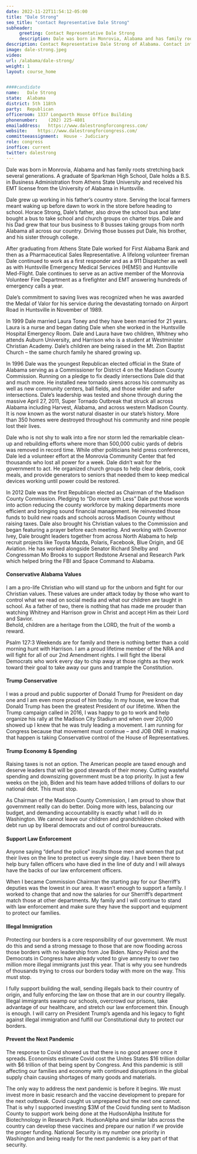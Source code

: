 ```yaml
---
date: 2022-11-22T11:54:12-05:00
title: "Dale Strong"
seo_title: "contact Representative Dale Strong"
subheader:
     greeting: Contact Representative Dale Strong 
     description: Dale was born in Monrovia, Alabama and has family roots stretching back several generations.  A graduate of Sparkman High School, Dale holds a B.S. in Business Administration from Athens State University and received his EMT license from the University of Alabama in Huntsville.
description: Contact Representative Dale Strong of Alabama. Contact information for Dale Strong includes email address, phone number, and mailing address.
image: dale-strong.jpeg
video: 
url: /alabama/dale-strong/
weight: 1
layout: course_home


####candidate
name:	Dale Strong
state:	Alabama
district: 5th 118th
party:	Republican
officeroom:	1337 Longworth House Office Building
phonenumber:	(202) 225-4801
emailaddress:	https://www.dalestrongforcongress.com/
website:	https://www.dalestrongforcongress.com/
committeeassignment:  House - Judiciary
role: congress
inoffice: current
twitter: dalestrong
---
```


Dale was born in Monrovia, Alabama and has family roots stretching back several generations.  A graduate of Sparkman High School, Dale holds a B.S. in Business Administration from Athens State University and received his EMT license from the University of Alabama in Huntsville.

Dale grew up working in his father’s country store. Serving the local farmers meant waking up before dawn to work in the store before heading to school. Horace Strong, Dale’s father, also drove the school bus and later bought a bus to take school and church groups on charter trips. Dale and his Dad grew that tour bus business to 8 busses taking groups from north Alabama all across our country. Driving those busses put Dale, his brother, and his sister through college.

After graduating from Athens State Dale worked for First Alabama Bank and then as a Pharmaceutical Sales Representative. A lifelong volunteer fireman Dale continued to work as a first responder and as a 911 Dispatcher as well as with Huntsville Emergency Medical Services (HEMSI) and Huntsville Med-Flight.  Dale continues to serve as an active member of the Monrovia Volunteer Fire Department as a firefighter and EMT answering hundreds of emergency calls a year.

Dale’s commitment to saving lives was recognized when he was awarded the Medal of Valor for his service during the devastating tornado on Airport Road in Huntsville in November of 1989.

In 1999 Dale married Laura Toney and they have been married for 21 years.  Laura is a nurse and began dating Dale when she worked in the Huntsville Hospital Emergency Room. Dale and Laura have two children, Whitney who attends Auburn University, and Harrison who is a student at Westminister Christian Academy.  Dale’s children are being raised in the Mt. Zion Baptist Church – the same church family he shared growing up.

In 1996 Dale was the youngest Republican elected official in the State of Alabama serving as a Commissioner for District 4 on the Madison County Commission. Running on a pledge to fix deadly intersections Dale did that and much more. He installed new tornado sirens across his community as well as new community centers, ball fields, and those wider and safer intersections. Dale’s leadership was tested and shone through during the massive April 27, 2011, Super Tornado Outbreak that struck all across Alabama including Harvest, Alabama, and across western Madison County.  It is now known as the worst natural disaster in our state’s history.  More than 350 homes were destroyed throughout his community and nine people lost their lives.

Dale who is not shy to walk into a fire nor storm led the remarkable clean-up and rebuilding efforts where more than 500,000 cubic yards of debris was removed in record time. While other politicians held press conferences, Dale led a volunteer effort at the Monrovia Community Center that fed thousands who lost all power for a week. Dale didn’t wait for the government to act. He organized church groups to help clear debris, cook meals, and provide generators to seniors that needed them to keep medical devices working until power could be restored.  

In 2012 Dale was the first Republican elected as Chairman of the Madison County Commission. Pledging to “Do more with Less” Dale put those words into action reducing the county workforce by making departments more efficient and bringing sound financial management. He reinvested those funds to build new roads and schools across Madison County without raising taxes. Dale also brought his Christian values to the Commission and began featuring a prayer before each meeting. And working with Governor Ivey, Dale brought leaders together from across North Alabama to help recruit projects like Toyota Mazda, Polaris, Facebook, Blue Origin, and GE Aviation. He has worked alongside Senator Richard Shelby and Congressman Mo Brooks to support Redstone Arsenal and Research Park which helped bring the FBI and Space Command to Alabama.  

#### Conservative Alabama Values
I am a pro-life Christian who will stand up for the unborn and fight for our Christian values. These values are under attack today by those who want to control what we read on social media and what our children are taught in school. As a father of two, there is nothing that has made me prouder than watching Whitney and Harrison grow in Christ and accept Him as their Lord and Savior.  
Behold, children are a heritage from the LORD, the fruit of the womb a reward.

Psalm 127:3
Weekends are for family and there is nothing better than a cold morning hunt with Harrison.  I am a proud lifetime member of the NRA and will fight for all of our 2nd Amendment rights.  I will fight the liberal Democrats who work every day to chip away at those rights as they work toward their goal to take away our guns and trample the Constitution.

#### Trump Conservative
I was a proud and public supporter of Donald Trump for President on day one and I am even more proud of him today. In my house, we know that Donald Trump has been the greatest President of our lifetime. When the Trump campaign called in 2016, I was happy to go to work and help organize his rally at the Madison City Stadium and when over 20,000 showed up I knew that he was truly leading a movement. I am running for Congress because that movement must continue – and JOB ONE in making that happen is taking Conservative control of the House of Representatives.

#### Trump Economy & Spending
Raising taxes is not an option.  The American people are taxed enough and deserve leaders that will be good stewards of their money.  Cutting wasteful spending and downsizing government must be a top priority. In just a few weeks on the job, Biden and his team have added trillions of dollars to our national debt. This must stop.

As Chairman of the Madison County Commission, I am proud to show that government really can do better.  Doing more with less, balancing our budget, and demanding accountability is exactly what I will do in Washington. We cannot leave our children and grandchildren choked with debt run up by liberal democrats and out of control bureaucrats.

#### Support Law Enforcement
Anyone saying “defund the police” insults those men and women that put their lives on the line to protect us every single day. I have been there to help bury fallen officers who have died in the line of duty and I will always have the backs of our law enforcement officers.

When I became Commission Chairman the starting pay for our Sherriff’s deputies was the lowest in our area. It wasn’t enough to support a family. I worked to change that and now the salaries for our Sherriff’s department match those at other departments. My family and I will continue to stand with law enforcement and make sure they have the support and equipment to protect our families.

#### Illegal Immigration
Protecting our borders is a core responsibility of our government. We must do this and send a strong message to those that are now flooding across those borders with no leadership from Joe Biden. Nancy Pelosi and the Democrats in Congress have already voted to give amnesty to over two million more illegal immigrants just this year. That is why you see hundreds of thousands trying to cross our borders today with more on the way. This must stop.

I fully support building the wall, sending illegals back to their country of origin, and fully enforcing the law on those that are in our country illegally. Illegal immigrants swamp our schools, overcrowd our prisons, take advantage of our healthcare, and stretch our law enforcement thin.  Enough is enough.  I will carry on President Trump’s agenda and his legacy to fight against illegal immigration and fulfill our Constitutional duty to protect our borders.  

#### Prevent the Next Pandemic
The response to Covid showed us that there is no good answer once it spreads. Economists estimate Covid cost the Unites States $16 trillion dollar with $6 trillion of that being spent by Congress. And this pandemic is still affecting our families and economy with continued disruptions in the global supply chain causing shortages of many goods and materials.

The only way to address the next pandemic is before it begins. We must invest more in basic research and the vaccine development to prepare for the next outbreak. Covid caught us unprepared but the next one cannot. That is why I supported investing $3M of the Covid funding sent to Madison County to support work being done at the HudsonAlpha Institute for Biotechnology in Research Park. HudsonAlpha and similar labs across the country can develop these vaccines and prepare our nation if we provide the proper funding. National Security is my number one priority in Washington and being ready for the next pandemic is a key part of that security.